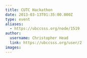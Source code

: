 ```yaml
---
title: CUTC Hackathon 
date: 2013-03-13T01:35:00.000Z
type: event
aliases:
  - https://ubccsss.org/node/1519
author:
  username: Christopher Head
  link: https://ubccsss.org/user/2
images:
---
```


